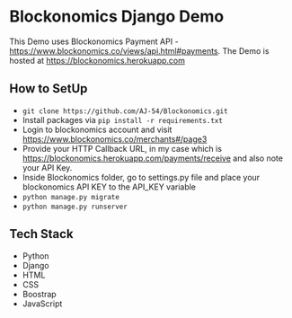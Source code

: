 # Blockonomics Django Demo 

This Demo uses Blockonomics Payment API - https://www.blockonomics.co/views/api.html#payments. 
The Demo is hosted at https://blockonomics.herokuapp.com

## How to SetUp

* `git clone https://github.com/AJ-54/Blockonomics.git`
* Install packages via `pip install -r requirements.txt`
* Login to blockonomics account and visit https://www.blockonomics.co/merchants#/page3
* Provide your HTTP Callback URL, in my case which is https://blockonomics.herokuapp.com/payments/receive and also note your API Key.
* Inside Blockonomics folder, go to settings.py file and place your blockonomics API KEY to the API_KEY variable  
* `python manage.py migrate`
* `python manage.py runserver`

## Tech Stack

* Python
* Django
* HTML
* CSS
* Boostrap
* JavaScript
